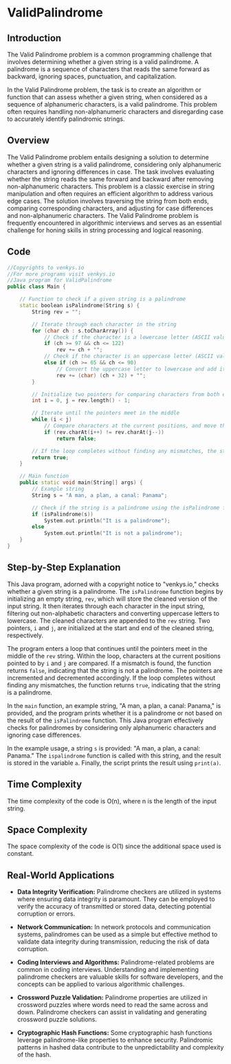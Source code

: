 # ValidPalindrome

## Introduction
The Valid Palindrome problem is a common programming challenge that involves determining whether a given string is a valid palindrome. A palindrome is a sequence of characters that reads the same forward as backward, ignoring spaces, punctuation, and capitalization.

In the Valid Palindrome problem, the task is to create an algorithm or function that can assess whether a given string, when considered as a sequence of alphanumeric characters, is a valid palindrome. This problem often requires handling non-alphanumeric characters and disregarding case to accurately identify palindromic strings.
## Overview
The Valid Palindrome problem entails designing a solution to determine whether a given string is a valid palindrome, considering only alphanumeric characters and ignoring differences in case. The task involves evaluating whether the string reads the same forward and backward after removing non-alphanumeric characters. This problem is a classic exercise in string manipulation and often requires an efficient algorithm to address various edge cases. The solution involves traversing the string from both ends, comparing corresponding characters, and adjusting for case differences and non-alphanumeric characters. The Valid Palindrome problem is frequently encountered in algorithmic interviews and serves as an essential challenge for honing skills in string processing and logical reasoning.
## Code
```cpp
//Copyrights to venkys.io
//For more programs visit venkys.io 
//Java program for ValidPalindrome
public class Main {

    // Function to check if a given string is a palindrome
    static boolean isPalindrome(String s) {
        String rev = "";

        // Iterate through each character in the string
        for (char ch : s.toCharArray()) {
            // Check if the character is a lowercase letter (ASCII values 97 to 122)
            if (ch >= 97 && ch <= 122)
                rev += ch + "";
            // Check if the character is an uppercase letter (ASCII values 65 to 90)
            else if (ch >= 65 && ch <= 90)
                // Convert the uppercase letter to lowercase and add it to the 'rev' string
                rev += (char) (ch + 32) + "";
        }

        // Initialize two pointers for comparing characters from both ends of the 'rev' string
        int i = 0, j = rev.length() - 1;

        // Iterate until the pointers meet in the middle
        while (i < j)
            // Compare characters at the current positions, and move the pointers accordingly
            if (rev.charAt(i++) != rev.charAt(j--))
                return false;

        // If the loop completes without finding any mismatches, the string is a palindrome
        return true;
    }

    // Main function
    public static void main(String[] args) {
        // Example string
        String s = "A man, a plan, a canal: Panama";

        // Check if the string is a palindrome using the isPalindrome function
        if (isPalindrome(s))
            System.out.println("It is a palindrome");
        else
            System.out.println("It is not a palindrome");
    }
}
```

## Step-by-Step Explanation


This Java program, adorned with a copyright notice to "venkys.io," checks whether a given string is a palindrome. The `isPalindrome` function begins by initializing an empty string, `rev`, which will store the cleaned version of the input string. It then iterates through each character in the input string, filtering out non-alphabetic characters and converting uppercase letters to lowercase. The cleaned characters are appended to the `rev` string. Two pointers, `i` and `j`, are initialized at the start and end of the cleaned string, respectively.

The program enters a loop that continues until the pointers meet in the middle of the `rev` string. Within the loop, characters at the current positions pointed to by `i` and `j` are compared. If a mismatch is found, the function returns `false`, indicating that the string is not a palindrome. The pointers are incremented and decremented accordingly. If the loop completes without finding any mismatches, the function returns `true`, indicating that the string is a palindrome.

In the `main` function, an example string, "A man, a plan, a canal: Panama," is provided, and the program prints whether it is a palindrome or not based on the result of the `isPalindrome` function. This Java program effectively checks for palindromes by considering only alphanumeric characters and ignoring case differences.

In the example usage, a string `s` is provided: "A man, a plan, a canal: Panama." The `ispalindrome` function is called with this string, and the result is stored in the variable `a`. Finally, the script prints the result using `print(a)`.

## Time Complexity 
The time complexity of the code is O(n), where n is the length of the input string.

## Space Complexity
The space complexity of the code is O(1) since the additional space used is constant.

## Real-World Applications

- **Data Integrity Verification:**
  Palindrome checkers are utilized in systems where ensuring data integrity is paramount. They can be employed to verify the accuracy of transmitted or stored data, detecting potential corruption or errors.

- **Network Communication:**
  In network protocols and communication systems, palindromes can be used as a simple but effective method to validate data integrity during transmission, reducing the risk of data corruption.

- **Coding Interviews and Algorithms:**
  Palindrome-related problems are common in coding interviews. Understanding and implementing palindrome checkers are valuable skills for software developers, and the concepts can be applied to various algorithmic challenges.

- **Crossword Puzzle Validation:**
  Palindrome properties are utilized in crossword puzzles where words need to read the same across and down. Palindrome checkers can assist in validating and generating crossword puzzle solutions.

- **Cryptographic Hash Functions:**
  Some cryptographic hash functions leverage palindrome-like properties to enhance security. Palindromic patterns in hashed data contribute to the unpredictability and complexity of the hash.
